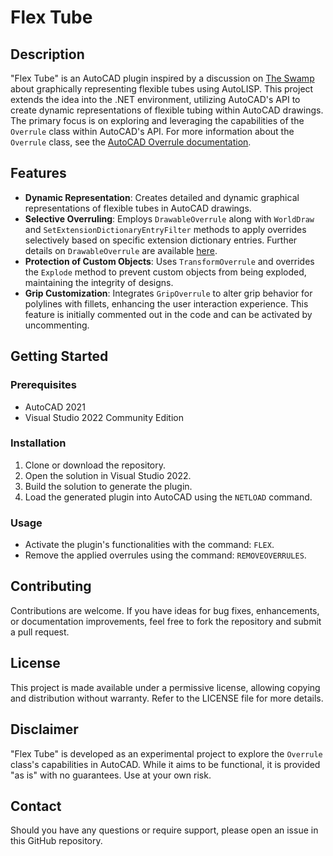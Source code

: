 # Flex Tube

## Description

"Flex Tube" is an AutoCAD plugin inspired by a discussion on [The Swamp](https://www.theswamp.org/index.php?topic=19272.0) about graphically representing flexible tubes using AutoLISP. This project extends the idea into the .NET environment, utilizing AutoCAD's API to create dynamic representations of flexible tubing within AutoCAD drawings. The primary focus is on exploring and leveraging the capabilities of the `Overrule` class within AutoCAD's API. For more information about the `Overrule` class, see the [AutoCAD Overrule documentation](https://help.autodesk.com/view/OARX/2022/ENU/?guid=OARX-ManagedRefGuide-Autodesk_AutoCAD_Runtime_Overrule).

## Features

- **Dynamic Representation**: Creates detailed and dynamic graphical representations of flexible tubes in AutoCAD drawings.
- **Selective Overruling**: Employs `DrawableOverrule` along with `WorldDraw` and `SetExtensionDictionaryEntryFilter` methods to apply overrides selectively based on specific extension dictionary entries. Further details on `DrawableOverrule` are available [here](https://help.autodesk.com/view/OARX/2022/ENU/?guid=OARX-ManagedRefGuide-Autodesk_AutoCAD_GraphicsInterface_DrawableOverrule).
- **Protection of Custom Objects**: Uses `TransformOverrule` and overrides the `Explode` method to prevent custom objects from being exploded, maintaining the integrity of designs.
- **Grip Customization**: Integrates `GripOverrule` to alter grip behavior for polylines with fillets, enhancing the user interaction experience. This feature is initially commented out in the code and can be activated by uncommenting.

## Getting Started

### Prerequisites

- AutoCAD 2021
- Visual Studio 2022 Community Edition

### Installation

1. Clone or download the repository.
2. Open the solution in Visual Studio 2022.
3. Build the solution to generate the plugin.
4. Load the generated plugin into AutoCAD using the `NETLOAD` command.

### Usage

- Activate the plugin's functionalities with the command: `FLEX`.
- Remove the applied overrules using the command: `REMOVEOVERRULES`.

## Contributing

Contributions are welcome. If you have ideas for bug fixes, enhancements, or documentation improvements, feel free to fork the repository and submit a pull request.

## License

This project is made available under a permissive license, allowing copying and distribution without warranty. Refer to the LICENSE file for more details.

## Disclaimer

"Flex Tube" is developed as an experimental project to explore the `Overrule` class's capabilities in AutoCAD. While it aims to be functional, it is provided "as is" with no guarantees. Use at your own risk.

## Contact

Should you have any questions or require support, please open an issue in this GitHub repository.

